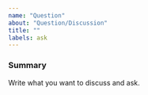 ```yaml
---
name: "Question"
about: "Question/Discussion"
title: ""
labels: ask
---
```


### Summary

Write what you want to discuss and ask.
